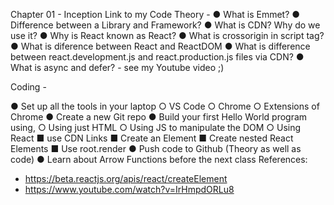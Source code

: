 Chapter 01 - Inception
Link to my Code
Theory -
● What is Emmet?
● Difference between a Library and Framework?
● What is CDN? Why do we use it?
● Why is React known as React?
● What is crossorigin in script tag?
● What is diference between React and ReactDOM
● What is difference between react.development.js and react.production.js files via CDN?
● What is async and defer? - see my Youtube video ;)


Coding -

● Set up all the tools in your laptop
○ VS Code
○ Chrome
○ Extensions of Chrome
● Create a new Git repo
● Build your first Hello World program using,
○ Using just HTML
○ Using JS to manipulate the DOM
○ Using React
■ use CDN Links
■ Create an Element
■ Create nested React Elements
■ Use root.render
● Push code to Github (Theory as well as code)
● Learn about Arrow Functions before the next class
References:
- https://beta.reactjs.org/apis/react/createElement
- https://www.youtube.com/watch?v=IrHmpdORLu8